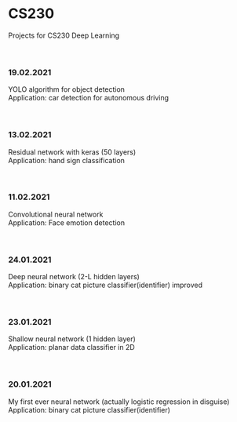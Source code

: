 # CS230
Projects for CS230 Deep Learning<br/>
<br/><br/>
### 19.02.2021
YOLO algorithm for object detection<br/>
Application: car detection for autonomous driving<br/>
<br/><br/>
### 13.02.2021
Residual network with keras (50 layers)<br/>
Application: hand sign classification<br/>
<br/><br/>
### 11.02.2021
Convolutional neural network <br/>
Application: Face emotion detection<br/>
<br/><br/>
### 24.01.2021
Deep neural network (2-L hidden layers)<br/>
Application: binary cat picture classifier(identifier) improved<br/>
<br/><br/>
### 23.01.2021
Shallow neural network (1 hidden layer)<br/>
Application: planar data classifier in 2D<br/>
<br/><br/>
### 20.01.2021
My first ever neural network (actually logistic regression in disguise)<br/>
Application: binary cat picture classifier(identifier)<br/>


